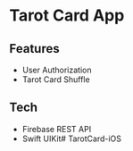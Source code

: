 # Tarot Card App
## Features
* User Authorization
* Tarot Card Shuffle

## Tech
* Firebase REST API
* Swift UIKit# TarotCard-iOS
